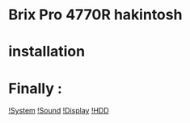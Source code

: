 # Brix Pro 4770R hakintosh 

# installation

# Finally : 
[!System](system.jpg)
[!Sound](sound.jpg)
[!Display](GPU.jpg)
[!HDD](hdd.jpg)
